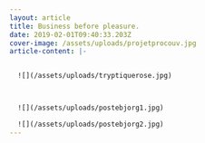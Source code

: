 ```yaml
---
layout: article
title: Business before pleasure.
date: 2019-02-01T09:40:33.203Z
cover-image: /assets/uploads/projetprocouv.jpg
article-content: |-


  ![](/assets/uploads/tryptiquerose.jpg)



  ![](/assets/uploads/postebjorg1.jpg)

  ![](/assets/uploads/postebjorg2.jpg)
---
```


